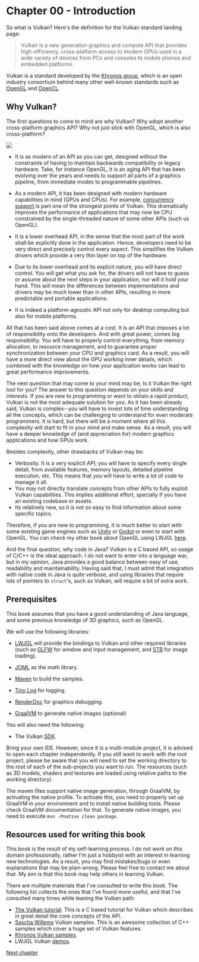 # Chapter 00 - Introduction

So what is Vulkan? Here's the definition for the Vulkan standard landing page:

> Vulkan is a new generation graphics and compute API that provides high-efficiency,
> cross-platform access to modern GPUs used in a wide variety of devices from PCs and consoles to mobile phones and embedded platforms.

Vulkan is a standard developed by the [Khronos group](https://www.khronos.org/),
which is an open industry consortium behind many other well-known standards such as [OpenGL](https://www.khronos.org/opengl/) and [OpenCL](https://www.khronos.org/opencl/).

## Why Vulkan?

The first questions to come to mind are why Vulkan? Why adopt another cross-platform graphics API? Why not just stick with OpenGL, which is also cross-platform?

[![](https://imgs.xkcd.com/comics/standards.png)](https://xkcd.com/927/)

- It is as modern of an API as you can get, designed without the constraints of having to maintain backwards compatibility or legacy hardware.
  Take, for instance OpenGL,
  it is an aging API that has been evolving over the years and needs to support all parts of a graphics pipeline,
  from immediate modes to programmable pipelines.

- As a modern API, it has been designed with modern hardware capabilities in mind (GPUs and CPUs).
  For example, [concurrency support](https://en.wikipedia.org/wiki/Concurrency_(computer_science)) is part one of the strongest points of Vulkan.
  This dramatically improves the performance of applications that may now be CPU constrained by the single-threaded nature of some other APIs (such us OpenGL).

- It is a lower overhead API, in the sense that the most part of the work shall be explicitly done in the application.
  Hence, developers need to be very direct and precisely control every aspect.
  This simplifies the Vulkan drivers which provide a very thin layer on top of the hardware.

- Due to its lower overhead and its explicit nature, you will have direct control.
  You will get what you ask for, the drivers will not have to guess or assume about the next steps in your application, nor will it hold your hand.
  This will mean the differences between implementations and drivers may be much lower than in other APIs,
  resulting in more predictable and portable applications.

- It is indeed a platform-agnostic API not only for desktop computing but also for mobile platforms.

All that has been said above comes at a cost.
It is an API that imposes a lot of responsibility onto the developers.
And with great power, comes big responsibility.
You will have to properly control everything, from memory allocation, to resource management,
and to guarantee proper synchronization between your CPU and graphics card.
As a result, you will have a more direct view about the GPU working inner details,
which combined with the knowledge on how your application works can lead to great performance improvements.

The next question that may come to your mind may be, Is it Vulkan the right tool for you?
The answer to this question depends on your skills and interests.
If you are new to programming or want to obtain a rapid product, Vulkan is not the most adequate solution for you.
As it has been already said, Vulkan is complex--you will have to invest lots of time understanding all the concepts,
which can be challenging to understand for even moderate programmers.
It is hard, but there will be a moment where all this complexity will start to fit in your mind and make sense.
As a result, you will have a deeper knowledge of (and appreciation for) modern graphics applications and how GPUs work.

Besides complexity, other drawbacks of Vulkan may be:

- Verbosity.
  It is a very explicit API;
  you will have to specify every single detail, from available features, memory layouts,
  detailed pipeline execution, etc. This means that you will have to write a lot of code to manage it all.
- You may not directly translate concepts from other APIs to fully exploit Vulkan capabilities.
  This implies additional effort, specially if you have an existing codebase or assets.
- Its relatively new, so it is not so easy to find information about some specific topics.

Therefore, if you are new to programming,
it is much better to start with some existing game engines such as [Unity](https://unity.com) or [Godot](https://godotengine.org/) or even to start with OpenGL.
You can check my other book about OpenGL using LWJGL [here](https://ahbejarano.gitbook.io/lwjglgamedev/).

And the final question, why code in Java?
Vulkan is a C based API, so usage of C/C++ is the ideal approach.
I do not want to enter into a language war, but in my opinion, Java provides a good balance between easy of use, readability and maintainability.
Having said that, I must admit that integration with native code in Java is quite verbose,
and using libraries that require lots of pointers to `struct`'s, such as Vulkan, will require a bit of extra work.

## Prerequisites

This book assumes that you have a good understanding of Java language, and some previous knowledge of 3D graphics, such as OpenGL. 

We will use the following libraries:

- [LWJGL](https://www.lwjgl.org/) will provide the bindings to Vulkan and other required libraries
  (such as [GLFW](https://www.glfw.org/) for window and input management, and [STB](https://github.com/nothings/stb) for image loading).

- [JOML](https://github.com/JOML-CI/JOML) as the math library.

- [Maven](http://maven.apache.org/) to build the samples.

- [Tiny Log](https://tinylog.org/) for logging.

- [RenderDoc](https://renderdoc.org/) for graphics debugging.

- [GraalVM](https://www.graalvm.org) to generate native images (optional)

You will also need the following:

- The Vulkan [SDK](https://vulkan.lunarg.com/).

Bring your own IDE.
However, since it is a multi-module project, it is advised to open each chapter independently.
If you still want to work with the root project,
please be aware that you will need to set the working directory to the root of each of the sub-projects you want to run.
The resources (such as 3D models, shaders and textures are loaded using relative paths to the working directory).

The maven files support native image generation, through GraalVM, by activating the native profile.
To activate this, you need to properly set up GraalVM in your environment and to install native building tools.
Please check GraalVM documentation for that.
To generate native images, you need to execute `mvn -Pnative clean package`.

## Resources used for writing this book

This book is the result of my self-learning process.
I do not work on this domain professionally, rather I'm just a hobbyist with an interest in learning new technologies.
As a result, you may find mistakes/bugs or even explanations that may be plain wrong.
Please feel free to contact me about that.
My aim is that this book may help others in learning Vulkan.

There are multiple materials that I've consulted to write this book.
The following list collects the ones that I've found more useful, and that I've consulted many times while leaning the Vulkan path:

- [The Vulkan tutorial](https://vulkan-tutorial.com/). This is a C based tutorial for Vulkan which describes in great detail the core concepts of the API.
- [Sascha Willems](https://github.com/SaschaWillems/Vulkan) Vulkan samples. This is an awesome collection of C++ samples which cover a huge set of Vulkan features.
- [Khronos Vulkan samples](https://github.com/KhronosGroup/Vulkan-Samples).
- LWJGL Vulkan [demos](https://github.com/LWJGL/lwjgl3-demos/tree/master/src/org/lwjgl/demo/vulkan).

[Next chapter](../chapter-01/chapter-01.md)

